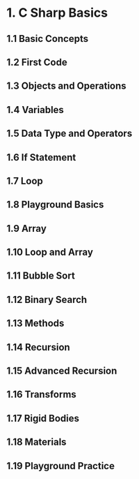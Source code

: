 # 1. C Sharp Basics

## 1.1 Basic Concepts

## 1.2 First Code

## 1.3 Objects and Operations

## 1.4 Variables

## 1.5 Data Type and Operators

## 1.6 If Statement

## 1.7 Loop

## 1.8 Playground Basics

## 1.9 Array

## 1.10 Loop and Array

## 1.11 Bubble Sort

## 1.12 Binary Search

## 1.13 Methods

## 1.14 Recursion

## 1.15 Advanced Recursion

## 1.16 Transforms

## 1.17 Rigid Bodies

## 1.18 Materials

## 1.19 Playground Practice

